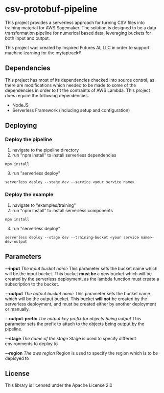 # csv-protobuf-pipeline

 This project provides a serverless approach for turning CSV files into training material for AWS Sagemaker.  The solution is designed to be a data transformation pipeline for numerical based data, leveraging buckets for both input and output.

 This project was created by Inspired Futures AI, LLC in order to support machine learning for the mytaptrack®.

## Dependencies

This preject has most of its dependencies checked into source control, as there are modifications which needed to be made to some of the dependencies in order to fit the contraints of AWS Lambda.  This project does require the following dependencies.

- NodeJS
- Serverless Framework (including setup and configuration)

## Deploying

### Deploy the pipeline
1. navigate to the pipeline directory
2. run "npm install" to install serverless dependencies
```
npm install
```
3. run "serverless deploy"
```
serverless deploy --stage dev --service <your service name>
```

### Deploy the example
1. navigate to "examples/training"
2. run "npm install" to install serverless components
```
npm install
```
3. run "serverless deploy"
```
serverless deploy --stage dev --training-bucket <your service name>-dev-output
```

## Parameters

**--input** *The input bucket name*
This parameter sets the bucket name which will be the input bucket.  This bucket **must be** a new bucket which will be created by the serverless deployment, as the lambda function must create a subscription to the bucket.

**--output** *The output bucket name*
This parameter sets the bucket name which will be the output bucket.  This bucket **will not** be created by the serverless deployment, and must be created either by another deployment or manually.

**--output-prefix** *The output key prefix for objects being output*
This parameter sets the prefix to attach to the objects being output by the pipeline.

**--stage** *The name of the stage*
Stage is used to specify different environments to deploy to

**--region** *The aws region*
Region is used to specify the region which is to be deployed to

## License
This library is licensed under the Apache License 2.0